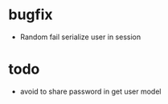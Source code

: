 # bugfix
- Random fail serialize user in session

# todo
- avoid to share password in get user model


